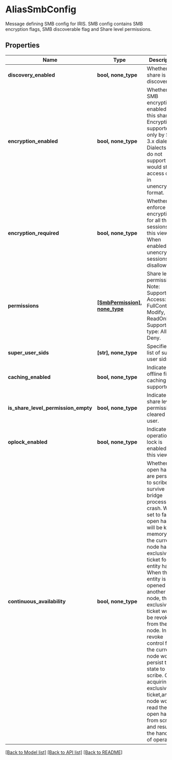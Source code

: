 # AliasSmbConfig

Message defining SMB config for IRIS. SMB config contains SMB encryption flags, SMB discoverable flag and Share level permissions.

## Properties
Name | Type | Description | Notes
------------ | ------------- | ------------- | -------------
**discovery_enabled** | **bool, none_type** | Whether the share is discoverable. | [optional] 
**encryption_enabled** | **bool, none_type** | Whether SMB encryption is enabled for this share. Encryption is supported only by SMB 3.x dialects. Dialects that do not support would still access data in unencrypted format. | [optional] 
**encryption_required** | **bool, none_type** | Whether to enforce encryption for all the sessions for this view. When enabled all unencrypted sessions are disallowed. | [optional] 
**permissions** | [**[SmbPermission], none_type**](SmbPermission.md) | Share level permissions. Note: Supported Access: FullControl, Modify, ReadOnly. Supported type: Allow, Deny. | [optional] 
**super_user_sids** | **[str], none_type** | Specifies a list of super user sids. | [optional] 
**caching_enabled** | **bool, none_type** | Indicate if offline file caching is supported. | [optional] 
**is_share_level_permission_empty** | **bool, none_type** | Indicate if share level permission is cleared by user. | [optional] 
**oplock_enabled** | **bool, none_type** | Indicate the operation lock is enabled by this view. | [optional] 
**continuous_availability** | **bool, none_type** | Whether file open handles are persisted to scribe to survive bridge process crash. When set to false, open handles will be kept in memory until the current node has exclusive ticket for the entity handle. When the entity is opened from another node, the exclusive ticket would be revoked from the node. In revoke control flow, the current node would persist the state to scribe. On acquiring the exclusive ticket,another node would read the file open handles from scribe and resume the handling of operation. | [optional] 

[[Back to Model list]](../README.md#documentation-for-models) [[Back to API list]](../README.md#documentation-for-api-endpoints) [[Back to README]](../README.md)


